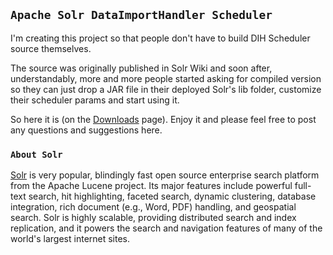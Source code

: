 ## `Apache Solr DataImportHandler Scheduler` ##
I'm creating this project so that people don't have to build DIH Scheduler source themselves.

The source was originally published in Solr Wiki and soon after, understandably, more and more people started asking for compiled version so they can just drop a JAR file in their deployed Solr's lib folder, customize their scheduler params and start using it.

So here it is (on the [Downloads](http://code.google.com/p/solr-data-import-scheduler/downloads/list) page). Enjoy it and please feel free to post any questions and suggestions here.

### `About Solr` ###
[Solr](http://lucene.apache.org/solr/) is very popular, blindingly fast open source enterprise search platform from the Apache Lucene project. Its major features include powerful full-text search, hit highlighting, faceted search, dynamic clustering, database integration, rich document (e.g., Word, PDF) handling, and geospatial search. Solr is highly scalable, providing distributed search and index replication, and it powers the search and navigation features of many of the world's largest internet sites.